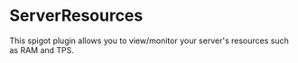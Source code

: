 # ServerResources
This spigot plugin allows you to view/monitor your server's resources such as RAM and TPS.
